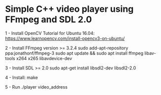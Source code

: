 # Simple C++ video player using FFmpeg and SDL 2.0 

1 - Install OpenCV
        Tutorial for Ubuntu 16.04: https://www.learnopencv.com/install-opencv3-on-ubuntu/

2 - Install FFmpeg version >= 3.2.4
        sudo add-apt-repository ppa:jonathonf/ffmpeg-3
        sudo apt update && sudo apt install ffmpeg libav-tools x264 x265 libavdevice-dev

3 - Install SDL >= 2.0
        sudo apt-get install libsdl2-dev libsdl2-2.0

4 - Install:
        make

5 - Run
    ./player video_address